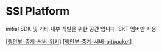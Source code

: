 # SSI Platform

 initial SDK 및 기타 내부 개발을 위한 공간 입니다. SKT 멤버만 사용

[[행안부-중계-서버-위키]]
[[행안부-중계-서버-bitbucket]]

[//begin]: # "Autogenerated link references for markdown compatibility"
[행안부-중계-서버-위키]: 행안부-중계-서버-위키.md "행안부 중계 서버 위키"
[행안부-중계-서버-bitbucket]: 행안부-중계-서버-bitbucket.md "행안부 중계 서버 bitbucket"
[//end]: # "Autogenerated link references"
